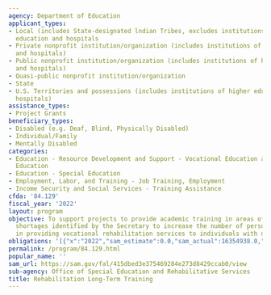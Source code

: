 ```yaml
---
agency: Department of Education
applicant_types:
- Local (includes State-designated lndian Tribes, excludes institutions of higher
  education and hospitals
- Private nonprofit institution/organization (includes institutions of higher education
  and hospitals)
- Public nonprofit institution/organization (includes institutions of higher education
  and hospitals)
- Quasi-public nonprofit institution/organization
- State
- U.S. Territories and possessions (includes institutions of higher education and
  hospitals)
assistance_types:
- Project Grants
beneficiary_types:
- Disabled (e.g. Deaf, Blind, Physically Disabled)
- Individual/Family
- Mentally Disabled
categories:
- Education - Resource Development and Support - Vocational Education and Handicapped
  Education
- Education - Special Education
- Employment, Labor, and Training - Job Training, Employment
- Income Security and Social Services - Training Assistance
cfda: '84.129'
fiscal_year: '2022'
layout: program
objective: To support projects to provide academic training in areas of personnel
  shortages identified by the Secretary to increase the number of personnel trained
  in providing vocational rehabilitation services to individuals with disabilities.
obligations: '[{"x":"2022","sam_estimate":0.0,"sam_actual":16354938.0,"usa_spending_actual":16286378.85},{"x":"2023","sam_estimate":14262799.0,"sam_actual":0.0,"usa_spending_actual":0.0},{"x":"2024","sam_estimate":17315770.0,"sam_actual":0.0,"usa_spending_actual":0.0}]'
permalink: /program/84.129.html
popular_name: ''
sam_url: https://sam.gov/fal/415dbed3e375469284e273d8429ccab0/view
sub-agency: Office of Special Education and Rehabilitative Services
title: Rehabilitation Long-Term Training
---
```

